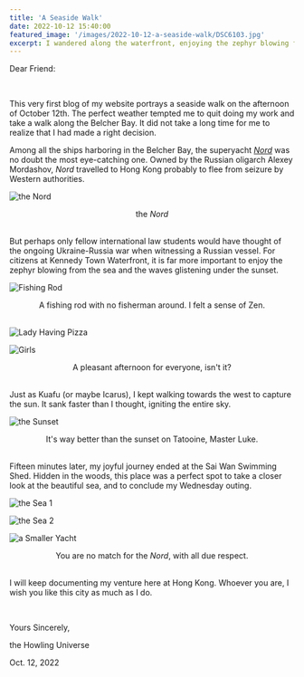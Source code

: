 ```yaml
---
title: 'A Seaside Walk'
date: 2022-10-12 15:40:00
featured_image: '/images/2022-10-12-a-seaside-walk/DSC6103.jpg'
excerpt: I wandered along the waterfront, enjoying the zephyr blowing from the sea and the waves glistening under the sunset.
---
```


Dear Friend:

<br>

This very first blog of my website portrays a seaside walk on the afternoon of October 12th. The perfect weather tempted me to quit doing my work and take a walk along the Belcher Bay. It did not take a long time for me to realize that I had made a right decision.



Among all the ships harboring in the Belcher Bay, the superyacht *[Nord](https://en.wikipedia.org/wiki/Nord_(yacht))* was no doubt the most eye-catching one. Owned by the Russian oligarch Alexey Mordashov, *Nord* travelled to Hong Kong probably to flee from seizure by Western authorities. 

![the Nord](/images/2022-10-12-a-seaside-walk/DSC6102.jpg)

<center>the <i>Nord</i></center>

<br>

But perhaps only fellow international law students would have thought of the ongoing Ukraine-Russia war when witnessing a Russian vessel. For citizens at Kennedy Town Waterfront, it is far more important to enjoy the zephyr blowing from the sea and the waves glistening under the sunset.

![Fishing Rod](/images/2022-10-12-a-seaside-walk/DSC6103.jpg)

<center>A fishing rod with no fisherman around. I felt a sense of Zen.</center>

<br>

![Lady Having Pizza](/images/2022-10-12-a-seaside-walk/DSC6109.jpg)



![Girls](/images/2022-10-12-a-seaside-walk/DSC6120.jpg)

<center>A pleasant afternoon for everyone, isn't it?</center>

<br>

Just as Kuafu (or maybe Icarus), I kept walking towards the west to capture the sun. It sank faster than I thought, igniting the entire sky. 

![the Sunset](/images/2022-10-12-a-seaside-walk/DSC6129.jpg)

<center>It's way better than the sunset on Tatooine, Master Luke.</center>

<br>

Fifteen minutes later, my joyful journey ended at the Sai Wan Swimming Shed. Hidden in the woods, this place was a perfect spot to take a closer look at the beautiful sea, and to conclude my Wednesday outing.

![the Sea 1](/images/2022-10-12-a-seaside-walk/DSC6138.jpg)



![the Sea 2](/images/2022-10-12-a-seaside-walk/DSC6156.jpg)



![a Smaller Yacht](/images/2022-10-12-a-seaside-walk/DSC6148.jpg)

<center>You are no match for the <i>Nord</i>, with all due respect.</center>

<br>

I will keep documenting my venture here at Hong Kong. Whoever you are, I wish you like this city as much as I do.

<br>

Yours Sincerely,

the Howling Universe

Oct. 12, 2022

